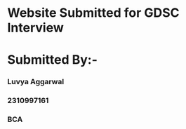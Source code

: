 Website Submitted for GDSC Interview
====================================



Submitted By:-
==============
### Luvya Aggarwal
### 2310997161
### BCA